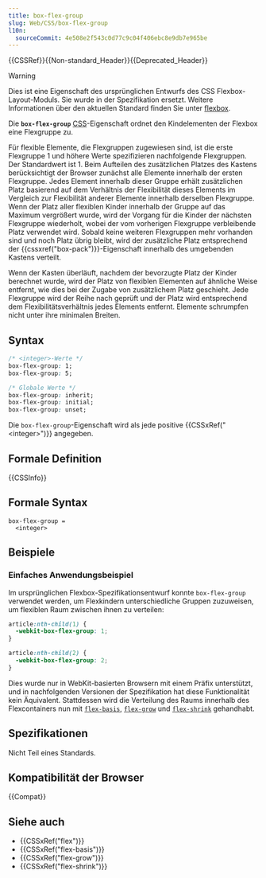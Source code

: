 ```yaml
---
title: box-flex-group
slug: Web/CSS/box-flex-group
l10n:
  sourceCommit: 4e508e2f543c0d77c9c04f406ebc8e9db7e965be
---
```


{{CSSRef}}{{Non-standard_Header}}{{Deprecated_Header}}

> [!WARNING]
> Dies ist eine Eigenschaft des ursprünglichen Entwurfs des CSS Flexbox-Layout-Moduls. Sie wurde in der Spezifikation ersetzt. Weitere Informationen über den aktuellen Standard finden Sie unter [flexbox](/de/docs/Web/CSS/CSS_flexible_box_layout/Basic_concepts_of_flexbox).

Die **`box-flex-group`** [CSS](/de/docs/Web/CSS)-Eigenschaft ordnet den Kindelementen der Flexbox eine Flexgruppe zu.

Für flexible Elemente, die Flexgruppen zugewiesen sind, ist die erste Flexgruppe 1 und höhere Werte spezifizieren nachfolgende Flexgruppen. Der Standardwert ist 1. Beim Aufteilen des zusätzlichen Platzes des Kastens berücksichtigt der Browser zunächst alle Elemente innerhalb der ersten Flexgruppe. Jedes Element innerhalb dieser Gruppe erhält zusätzlichen Platz basierend auf dem Verhältnis der Flexibilität dieses Elements im Vergleich zur Flexibilität anderer Elemente innerhalb derselben Flexgruppe. Wenn der Platz aller flexiblen Kinder innerhalb der Gruppe auf das Maximum vergrößert wurde, wird der Vorgang für die Kinder der nächsten Flexgruppe wiederholt, wobei der vom vorherigen Flexgruppe verbleibende Platz verwendet wird. Sobald keine weiteren Flexgruppen mehr vorhanden sind und noch Platz übrig bleibt, wird der zusätzliche Platz entsprechend der {{cssxref("box-pack")}}-Eigenschaft innerhalb des umgebenden Kastens verteilt.

Wenn der Kasten überläuft, nachdem der bevorzugte Platz der Kinder berechnet wurde, wird der Platz von flexiblen Elementen auf ähnliche Weise entfernt, wie dies bei der Zugabe von zusätzlichem Platz geschieht. Jede Flexgruppe wird der Reihe nach geprüft und der Platz wird entsprechend dem Flexibilitätsverhältnis jedes Elements entfernt. Elemente schrumpfen nicht unter ihre minimalen Breiten.

## Syntax

```css
/* <integer>-Werte */
box-flex-group: 1;
box-flex-group: 5;

/* Globale Werte */
box-flex-group: inherit;
box-flex-group: initial;
box-flex-group: unset;
```

Die `box-flex-group`-Eigenschaft wird als jede positive {{CSSxRef("&lt;integer&gt;")}} angegeben.

## Formale Definition

{{CSSInfo}}

## Formale Syntax

```plain
box-flex-group =
  <integer>
```

## Beispiele

### Einfaches Anwendungsbeispiel

Im ursprünglichen Flexbox-Spezifikationsentwurf konnte `box-flex-group` verwendet werden, um Flexkindern unterschiedliche Gruppen zuzuweisen, um flexiblen Raum zwischen ihnen zu verteilen:

```css
article:nth-child(1) {
  -webkit-box-flex-group: 1;
}

article:nth-child(2) {
  -webkit-box-flex-group: 2;
}
```

Dies wurde nur in WebKit-basierten Browsern mit einem Präfix unterstützt, und in nachfolgenden Versionen der Spezifikation hat diese Funktionalität kein Äquivalent. Stattdessen wird die Verteilung des Raums innerhalb des Flexcontainers nun mit [`flex-basis`](/de/docs/Web/CSS/flex-basis), [`flex-grow`](/de/docs/Web/CSS/flex-grow) und [`flex-shrink`](/de/docs/Web/CSS/flex-shrink) gehandhabt.

## Spezifikationen

Nicht Teil eines Standards.

## Kompatibilität der Browser

{{Compat}}

## Siehe auch

- {{CSSxRef("flex")}}
- {{CSSxRef("flex-basis")}}
- {{CSSxRef("flex-grow")}}
- {{CSSxRef("flex-shrink")}}
